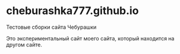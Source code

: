 # cheburashka777.github.io
Тестовые сборки сайта Чебурашки

Это экспериментальный сайт моего сайта, который находится на другом сайте.
